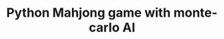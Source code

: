 ---
title: "Python Mahjong game with monte-carlo AI"
collection: sideprojects
permalink: /sideprojects/mahjong
excerpt: 'This is a Mahjong game with GUI. I also implemented a monte-carlo tree search for the AI opponents.'
code: 'https://github.com/qq456cvb/Mahjong'
image: /images/mahjong.png
---